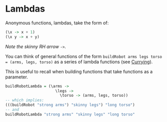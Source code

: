 # Lambdas

Anonymous functions, lambdas, take the form of:

```haskell
(\x -> x + 1)
(\x y -> x + y)
```
_Note the skinny RH arrow `->`._

You can think of general functions of the form `buildRobot arms legs torso = (arms, legs, torso)` as a series of lambda functions (see [Currying](#currying)).

<Lozenge t="tip"/> This is useful to recall when building functions that take functions as a parameter.

```haskell
buildRobotLambda = (\arms ->
                      \legs ->
                        \torso -> (arms, legs, torso))
-- which implies:
(((buildRobot "strong arms") "skinny legs") "long torso")
-- and
buildRobotLambda "strong arms" "skinny legs" "long torso"
```